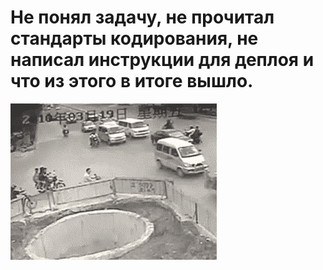 # Не понял задачу, не прочитал стандарты кодирования, не написал инструкции для деплоя и что из этого в итоге вышло.

![Не понял задачу, не прочитал стандарты кодирования, не написал инструкции для деплоя и что из этого в итоге вышло.](../images/ef971365-6883-4643-9f5a-cfab15b19cc7.gif)